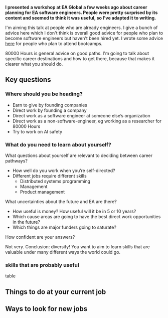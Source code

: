 **I presented a workshop at EA Global a few weeks ago about career planning for EA software engineers. People were pretty surprised by its content and seemed to think it was useful, so I've adapted it to writing.**

I'm aiming this talk at people who are already engineers. I give a bunch of advice here which I don't think is overall good advice for people who plan to become software engineers but haven't been hired yet. I wrote some advice [here](/2016/08/14/bootcamp-attendees.html) for people who plan to attend bootcamps.

80000 Hours is general advice on good paths. I'm going to talk about specific career destinations and how to get there, because that makes it clearer what you should do.

## Key questions

### Where should you be heading?

- Earn to give by founding companies
- Direct work by founding a company
- Direct work as a software engineer at someone else’s organization
- Direct work as a non-software-engineer, eg working as a researcher for 80000 Hours
- Try to work on AI safety

### What do you need to learn about yourself?

What questions about yourself are relevant to deciding between career pathways?

- How well do you work when you’re self-directed?
- Different jobs require different skills
  - Distributed systems programming
  - Management
  - Product management


What uncertainties about the future and EA are there?

- How useful is money? How useful will it be in 5 or 10 years?
- Which cause areas are going to have the best direct work opportunities in the future?
- Which things are major funders going to saturate?

How confident are your answers?

Not very. Conclusion: diversify! You want to aim to learn skills that are valuable under many different ways the world could go.


### skills that are probably useful

table

## Things to do at your current job

## Ways to look for new jobs

